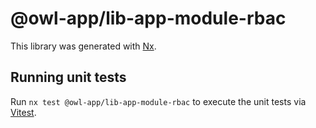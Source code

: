 # @owl-app/lib-app-module-rbac

This library was generated with [Nx](https://nx.dev).

## Running unit tests

Run `nx test @owl-app/lib-app-module-rbac` to execute the unit tests via [Vitest](https://vitest.dev/).

